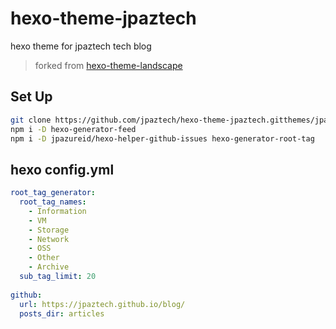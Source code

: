 # hexo-theme-jpaztech

hexo theme for jpaztech tech blog

> forked from [hexo-theme-landscape](https://github.com/hexojs/hexo-theme-landscape)

## Set Up

```sh
git clone https://github.com/jpaztech/hexo-theme-jpaztech.gitthemes/jpaztech
npm i -D hexo-generator-feed
npm i -D jpazureid/hexo-helper-github-issues hexo-generator-root-tag
```

## hexo config.yml


```yml
root_tag_generator:
  root_tag_names:
    - Information
    - VM
    - Storage
    - Network
    - OSS
    - Other
    - Archive
  sub_tag_limit: 20
  
github:
  url: https://jpaztech.github.io/blog/
  posts_dir: articles

```
